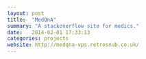 ```yaml
---
layout: post
title:  "MedQnA"
summary: "A stackoverflow site for medics."
date:   2014-02-01 17:33:13
categories: projects
website: http://medqna-vps.retrosnub.co.uk/
---
```

